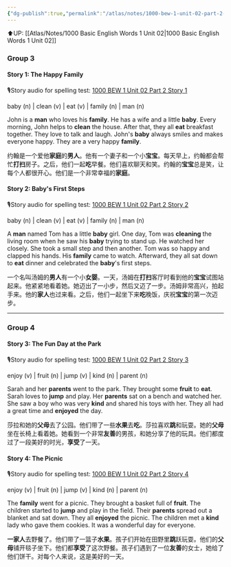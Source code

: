```yaml
---
{"dg-publish":true,"permalink":"/atlas/notes/1000-bew-1-unit-02-part-2-stories/"}
---
```


⬆️UP: [[Atlas/Notes/1000 Basic English Words 1 Unit 02\|1000 Basic English Words 1 Unit 02]]

### Group 3
#### Story 1: The Happy Family
🎙️Story audio for spelling test: [1000 BEW 1 Unit 02 Part 2 Story 1](https://drive.google.com/file/d/1nZxjqYq6qplKiqe19herny3OvFEfKXUM/view?usp=drive_link)

 baby (n) | clean (v) | eat (v) | family (n) | man (n)

John is a **man** who loves his **family**. He has a wife and a little **baby**. Every morning, John helps to **clean** the house. After that, they all **eat** breakfast together. They love to talk and laugh. John's **baby** always smiles and makes everyone happy. They are a very happy **family**.

约翰是一个爱他**家庭**的**男人**。他有一个妻子和一个小**宝宝**。每天早上，约翰都会帮忙**打扫**房子。之后，他们一起**吃**早餐。他们喜欢聊天和笑。约翰的**宝宝**总是笑，让每个人都很开心。他们是一个非常幸福的**家庭**。

#### Story 2: Baby's First Steps
🎙️Story audio for spelling test: [1000 BEW 1 Unit 02 Part 2 Story 2](https://drive.google.com/file/d/1boNDABE_N5RkBrcNlFsTR8sIU9SskdRZ/view?usp=drive_link)

 baby (n) | clean (v) | eat (v) | family (n) | man (n)

A **man** named Tom has a little **baby** girl. One day, Tom was **cleaning** the living room when he saw his **baby** trying to stand up. He watched her closely. She took a small step and then another. Tom was so happy and clapped his hands. His **family** came to watch. Afterward, they all sat down to **eat** dinner and celebrated the **baby**'s first steps.

一个名叫汤姆的**男人**有一个小**女婴**。一天，汤姆在**打扫**客厅时看到他的**宝宝**试图站起来。他紧紧地看着她。她迈出了一小步，然后又迈了一步。汤姆非常高兴，拍起手来。他的**家人**也过来看。之后，他们一起坐下来**吃**晚饭，庆祝**宝宝**的第一次迈步。

---
### Group 4
#### Story 3: The Fun Day at the Park
🎙️Story audio for spelling test: [1000 BEW 1 Unit 02 Part 2 Story 3](https://drive.google.com/file/d/1JWcfyKkD8om_FPQnaK_y-Y3FhVRxUTBq/view?usp=drive_link)

enjoy (v) | fruit (n) | jump (v) | kind (n) | parent (n)

Sarah and her **parents** went to the park. They brought some **fruit** to **eat**. Sarah loves to **jump** and play. Her **parents** sat on a bench and watched her. She saw a boy who was very **kind** and shared his toys with her. They all had a great time and **enjoyed** the day.

莎拉和她的**父母**去了公园。他们带了一些**水果**去**吃**。莎拉喜欢**跳**和玩耍。她的**父母**坐在长椅上看着她。她看到一个非常**友善**的男孩，和她分享了他的玩具。他们都度过了一段美好的时光，**享受**了一天。

#### Story 4: The Picnic
🎙️Story audio for spelling test: [1000 BEW 1 Unit 02 Part 2 Story 4](https://drive.google.com/file/d/1mr0r7a5Qe1c5Jm6WgncjCwJQ_iZhdB3o/view?usp=drive_link)

enjoy (v) | fruit (n) | jump (v) | kind (n) | parent (n)

The **family** went for a picnic. They brought a basket full of **fruit**. The children started to **jump** and play in the field. Their **parents** spread out a blanket and sat down. They all **enjoyed** the picnic. The children met a **kind** lady who gave them cookies. It was a wonderful day for everyone.

**一家人**去野餐了。他们带了一篮子**水果**。孩子们开始在田野里**跳**跃玩耍。他们的**父母**铺开毯子坐下。他们都**享受**了这次野餐。孩子们遇到了一位**友善**的女士，她给了他们饼干。对每个人来说，这是美好的一天。

